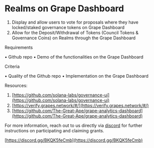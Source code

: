 # Realms on Grape Dashboard

1. Display and allow users to vote for proposals where they have locked/staked governance tokens on Grape Dashboard
2. Allow for the Deposit/Withdrawal of Tokens (Council Tokens & Governance Coins) on Realms through the Grape Dashboard

Requirements&#x20;

• Github repo • Demo of the functionalities on the Grape Dashboard

Criteria

&#x20;• Quality of the Github repo • Implementation on the Grape Dashboard

Resources:

1. [https://github.com/solana-labs/governance-ui](https://github.com/solana-labs/governance-ui)
2. [https://verify.grapes.network/#/](https://verify.grapes.network/#/)
3. [https://github.com/The-Great-Ape/grape-analytics-dashboard](https://github.com/The-Great-Ape/grape-analytics-dashboard)

For more information, reach out to us directly via [discord](https://discord.gg/BKQK5feCmb) for further instructions on participating and claiming grants.

[https://discord.gg/BKQK5feCmb](https://discord.gg/BKQK5feCmb)
